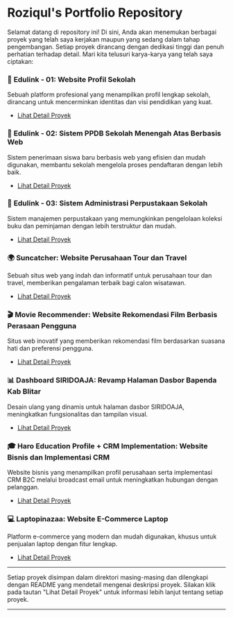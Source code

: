 # **Roziqul's Portfolio Repository**

Selamat datang di repository ini! Di sini, Anda akan menemukan berbagai proyek yang telah saya kerjakan maupun yang sedang dalam tahap pengembangan. Setiap proyek dirancang dengan dedikasi tinggi dan penuh perhatian terhadap detail. Mari kita telusuri karya-karya yang telah saya ciptakan:

### 🌟 **Edulink - 01**: Website Profil Sekolah
Sebuah platform profesional yang menampilkan profil lengkap sekolah, dirancang untuk mencerminkan identitas dan visi pendidikan yang kuat.
- [Lihat Detail Proyek](project1/README.md)

### 🌟 **Edulink - 02**: Sistem PPDB Sekolah Menengah Atas Berbasis Web
Sistem penerimaan siswa baru berbasis web yang efisien dan mudah digunakan, membantu sekolah mengelola proses pendaftaran dengan lebih baik.
- [Lihat Detail Proyek](project2/README.md)

### 🌟 **Edulink - 03**: Sistem Administrasi Perpustakaan Sekolah
Sistem manajemen perpustakaan yang memungkinkan pengelolaan koleksi buku dan peminjaman dengan lebih terstruktur dan mudah.
- [Lihat Detail Proyek](project3/README.md)

### 🌍 **Suncatcher**: Website Perusahaan Tour dan Travel
Sebuah situs web yang indah dan informatif untuk perusahaan tour dan travel, memberikan pengalaman terbaik bagi calon wisatawan.
- [Lihat Detail Proyek](project10/README.md)

### 🎬 **Movie Recommender**: Website Rekomendasi Film Berbasis Perasaan Pengguna
Situs web inovatif yang memberikan rekomendasi film berdasarkan suasana hati dan preferensi pengguna.
- [Lihat Detail Proyek](project4/README.md)

### 📊 **Dashboard SIRIDOAJA**: Revamp Halaman Dasbor Bapenda Kab Blitar
Desain ulang yang dinamis untuk halaman dasbor SIRIDOAJA, meningkatkan fungsionalitas dan tampilan visual.
- [Lihat Detail Proyek](project5/README.md)

### 🎓 **Haro Education Profile + CRM Implementation**: Website Bisnis dan Implementasi CRM
Website bisnis yang menampilkan profil perusahaan serta implementasi CRM B2C melalui broadcast email untuk meningkatkan hubungan dengan pelanggan.
- [Lihat Detail Proyek](project5/README.md)

### 💻 **Laptopinazaa**: Website E-Commerce Laptop
Platform e-commerce yang modern dan mudah digunakan, khusus untuk penjualan laptop dengan fitur lengkap.
- [Lihat Detail Proyek](project5/README.md)

---

Setiap proyek disimpan dalam direktori masing-masing dan dilengkapi dengan README yang mendetail mengenai deskripsi proyek. Silakan klik pada tautan "Lihat Detail Proyek" untuk informasi lebih lanjut tentang setiap proyek.

---
